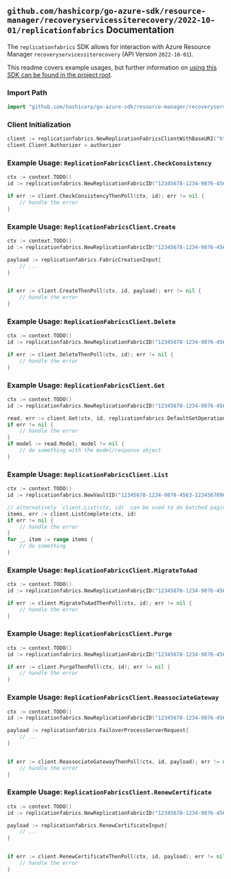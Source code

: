 
## `github.com/hashicorp/go-azure-sdk/resource-manager/recoveryservicessiterecovery/2022-10-01/replicationfabrics` Documentation

The `replicationfabrics` SDK allows for interaction with Azure Resource Manager `recoveryservicessiterecovery` (API Version `2022-10-01`).

This readme covers example usages, but further information on [using this SDK can be found in the project root](https://github.com/hashicorp/go-azure-sdk/tree/main/docs).

### Import Path

```go
import "github.com/hashicorp/go-azure-sdk/resource-manager/recoveryservicessiterecovery/2022-10-01/replicationfabrics"
```


### Client Initialization

```go
client := replicationfabrics.NewReplicationFabricsClientWithBaseURI("https://management.azure.com")
client.Client.Authorizer = authorizer
```


### Example Usage: `ReplicationFabricsClient.CheckConsistency`

```go
ctx := context.TODO()
id := replicationfabrics.NewReplicationFabricID("12345678-1234-9876-4563-123456789012", "example-resource-group", "resourceName", "fabricName")

if err := client.CheckConsistencyThenPoll(ctx, id); err != nil {
	// handle the error
}
```


### Example Usage: `ReplicationFabricsClient.Create`

```go
ctx := context.TODO()
id := replicationfabrics.NewReplicationFabricID("12345678-1234-9876-4563-123456789012", "example-resource-group", "resourceName", "fabricName")

payload := replicationfabrics.FabricCreationInput{
	// ...
}


if err := client.CreateThenPoll(ctx, id, payload); err != nil {
	// handle the error
}
```


### Example Usage: `ReplicationFabricsClient.Delete`

```go
ctx := context.TODO()
id := replicationfabrics.NewReplicationFabricID("12345678-1234-9876-4563-123456789012", "example-resource-group", "resourceName", "fabricName")

if err := client.DeleteThenPoll(ctx, id); err != nil {
	// handle the error
}
```


### Example Usage: `ReplicationFabricsClient.Get`

```go
ctx := context.TODO()
id := replicationfabrics.NewReplicationFabricID("12345678-1234-9876-4563-123456789012", "example-resource-group", "resourceName", "fabricName")

read, err := client.Get(ctx, id, replicationfabrics.DefaultGetOperationOptions())
if err != nil {
	// handle the error
}
if model := read.Model; model != nil {
	// do something with the model/response object
}
```


### Example Usage: `ReplicationFabricsClient.List`

```go
ctx := context.TODO()
id := replicationfabrics.NewVaultID("12345678-1234-9876-4563-123456789012", "example-resource-group", "resourceName")

// alternatively `client.List(ctx, id)` can be used to do batched pagination
items, err := client.ListComplete(ctx, id)
if err != nil {
	// handle the error
}
for _, item := range items {
	// do something
}
```


### Example Usage: `ReplicationFabricsClient.MigrateToAad`

```go
ctx := context.TODO()
id := replicationfabrics.NewReplicationFabricID("12345678-1234-9876-4563-123456789012", "example-resource-group", "resourceName", "fabricName")

if err := client.MigrateToAadThenPoll(ctx, id); err != nil {
	// handle the error
}
```


### Example Usage: `ReplicationFabricsClient.Purge`

```go
ctx := context.TODO()
id := replicationfabrics.NewReplicationFabricID("12345678-1234-9876-4563-123456789012", "example-resource-group", "resourceName", "fabricName")

if err := client.PurgeThenPoll(ctx, id); err != nil {
	// handle the error
}
```


### Example Usage: `ReplicationFabricsClient.ReassociateGateway`

```go
ctx := context.TODO()
id := replicationfabrics.NewReplicationFabricID("12345678-1234-9876-4563-123456789012", "example-resource-group", "resourceName", "fabricName")

payload := replicationfabrics.FailoverProcessServerRequest{
	// ...
}


if err := client.ReassociateGatewayThenPoll(ctx, id, payload); err != nil {
	// handle the error
}
```


### Example Usage: `ReplicationFabricsClient.RenewCertificate`

```go
ctx := context.TODO()
id := replicationfabrics.NewReplicationFabricID("12345678-1234-9876-4563-123456789012", "example-resource-group", "resourceName", "fabricName")

payload := replicationfabrics.RenewCertificateInput{
	// ...
}


if err := client.RenewCertificateThenPoll(ctx, id, payload); err != nil {
	// handle the error
}
```
